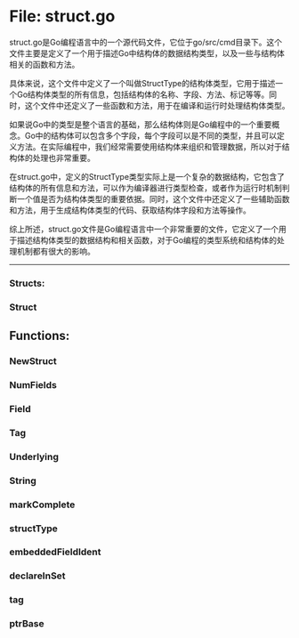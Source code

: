 # File: struct.go

struct.go是Go编程语言中的一个源代码文件，它位于go/src/cmd目录下。这个文件主要是定义了一个用于描述Go中结构体的数据结构类型，以及一些与结构体相关的函数和方法。

具体来说，这个文件中定义了一个叫做StructType的结构体类型，它用于描述一个Go结构体类型的所有信息，包括结构体的名称、字段、方法、标记等等。同时，这个文件中还定义了一些函数和方法，用于在编译和运行时处理结构体类型。

如果说Go中的类型是整个语言的基础，那么结构体则是Go编程中的一个重要概念。Go中的结构体可以包含多个字段，每个字段可以是不同的类型，并且可以定义方法。在实际编程中，我们经常需要使用结构体来组织和管理数据，所以对于结构体的处理也非常重要。

在struct.go中，定义的StructType类型实际上是一个复杂的数据结构，它包含了结构体的所有信息和方法，可以作为编译器进行类型检查，或者作为运行时机制判断一个值是否为结构体类型的重要依据。同时，这个文件中还定义了一些辅助函数和方法，用于生成结构体类型的代码、获取结构体字段和方法等操作。

综上所述，struct.go文件是Go编程语言中一个非常重要的文件，它定义了一个用于描述结构体类型的数据结构和相关函数，对于Go编程的类型系统和结构体的处理机制都有很大的影响。




---

### Structs:

### Struct





## Functions:

### NewStruct





### NumFields





### Field





### Tag





### Underlying





### String





### markComplete





### structType





### embeddedFieldIdent





### declareInSet





### tag





### ptrBase





